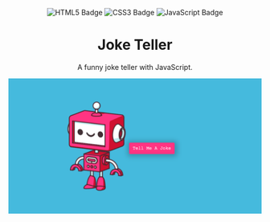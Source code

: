 <p align="center">
  <img alt="HTML5 Badge" src="https://img.shields.io/badge/-html5-important?style=for-the-badge&color=E34F26&logo=html5&logoColor=white" />
  <img alt="CSS3 Badge" src="https://img.shields.io/badge/-css3-important?style=for-the-badge&color=1572B6&logo=css3&logoColor=white" />
  <img alt="JavaScript Badge" src="https://img.shields.io/badge/-javascript-important?style=for-the-badge&color=F7DF1E&logo=javascript&logoColor=black" />
</p>

<h1 align="center">Joke Teller</h1>

<p align="center">A funny joke teller with JavaScript.</p>

<img src="img/screenshot-teller.png" alt="Screenshot">
